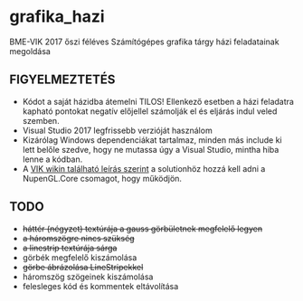 # grafika_hazi
BME-VIK 2017 őszi féléves Számítógépes grafika tárgy házi feladatainak megoldása

## FIGYELMEZTETÉS
* Kódot a saját házidba átemelni TILOS! Ellenkező esetben a házi feladatra kapható pontokat negatív előjellel számolják el és eljárás indul veled szemben.
* Visual Studio 2017 legfrissebb verzióját használom
* Kizárólag Windows dependenciákat tartalmaz, minden más include ki lett belőle szedve, hogy ne mutassa úgy a Visual Studio, mintha hiba lenne a kódban.
* A [VIK wikin található leírás szerint](https://vik.wiki/Számítógépes_grafika:_OpenGL_%2B_GLUT_%2B_fejlesztőkörnyezetek#Visual_Studio_2015) a solutionhöz hozzá kell adni a NupenGL.Core csomagot, hogy működjön.

## TODO
* ~~háttér (négyzet) textúrája a gauss görbületnek megfelelő legyen~~
* ~~a háromszögre nincs szükség~~
* ~~a linestrip textúrája sárga~~
* görbék megfelelő kiszámolása
* ~~görbe ábrázolása LineStripekkel~~
* háromszög szögeinek kiszámolása
* felesleges kód és kommentek eltávolítása
